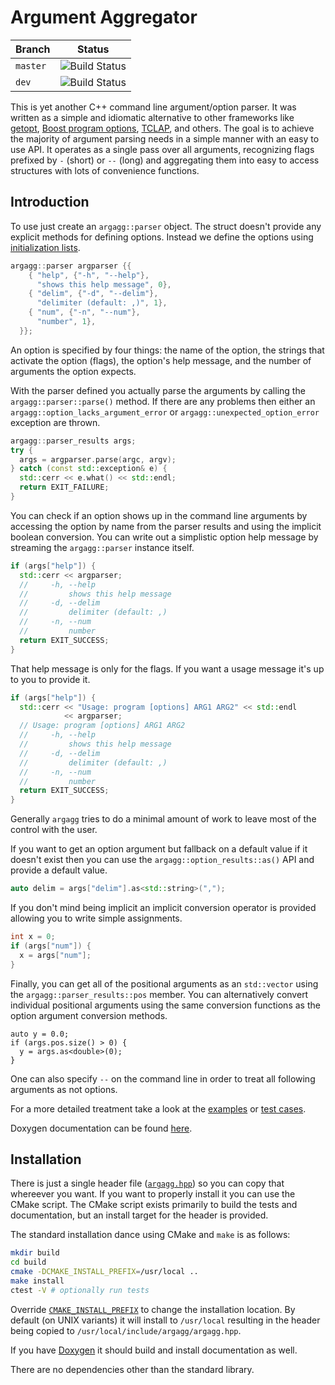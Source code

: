 Argument Aggregator
===================

| Branch | Status |
| --- | --- |
| `master` | ![Build Status](https://api.travis-ci.org/vietjtnguyen/argagg.svg?branch=master) |
| `dev` | ![Build Status](https://api.travis-ci.org/vietjtnguyen/argagg.svg?branch=dev) |

This is yet another C++ command line argument/option parser. It was written as a simple and idiomatic alternative to other frameworks like [getopt][], [Boost program options][], [TCLAP][], and others. The goal is to achieve the majority of argument parsing needs in a simple manner with an easy to use API. It operates as a single pass over all arguments, recognizing flags prefixed by `-` (short) or `--` (long) and aggregating them into easy to access structures with lots of convenience functions.

[getopt]: https://www.gnu.org/software/libc/manual/html_node/Getopt.html#Getopt
[Boost program options]: http://www.boost.org/doc/libs/release/libs/program_options/
[TCLAP]: http://tclap.sourceforge.net/

Introduction
------------

To use just create an `argagg::parser` object. The struct doesn't provide any explicit methods for defining options. Instead we define the options using [initialization lists][].

[initialization lists]: http://en.cppreference.com/w/cpp/language/list_initialization

```cpp
argagg::parser argparser {{
    { "help", {"-h", "--help"},
      "shows this help message", 0},
    { "delim", {"-d", "--delim"},
      "delimiter (default: ,)", 1},
    { "num", {"-n", "--num"},
      "number", 1},
  }};
```

An option is specified by four things: the name of the option, the strings that activate the option (flags), the option's help message, and the number of arguments the option expects.

With the parser defined you actually parse the arguments by calling the `argagg::parser::parse()` method. If there are any problems then either an `argagg::option_lacks_argument_error` or `argagg::unexpected_option_error` exception are thrown.

```cpp
argagg::parser_results args;
try {
  args = argparser.parse(argc, argv);
} catch (const std::exception& e) {
  std::cerr << e.what() << std::endl;
  return EXIT_FAILURE;
}
```

You can check if an option shows up in the command line arguments by accessing the option by name from the parser results and using the implicit boolean conversion. You can write out a simplistic option help message by streaming the `argagg::parser` instance itself.

```cpp
if (args["help"]) {
  std::cerr << argparser;
  //     -h, --help
  //         shows this help message
  //     -d, --delim
  //         delimiter (default: ,)
  //     -n, --num
  //         number
  return EXIT_SUCCESS;
}
```

That help message is only for the flags. If you want a usage message it's up to you to provide it.

```cpp
if (args["help"]) {
  std::cerr << "Usage: program [options] ARG1 ARG2" << std::endl
            << argparser;
  // Usage: program [options] ARG1 ARG2
  //     -h, --help
  //         shows this help message
  //     -d, --delim
  //         delimiter (default: ,)
  //     -n, --num
  //         number
  return EXIT_SUCCESS;
}
```

Generally `argagg` tries to do a minimal amount of work to leave most of the control with the user.

If you want to get an option argument but fallback on a default value if it doesn't exist then you can use the `argagg::option_results::as()` API and provide a default value.

```cpp
auto delim = args["delim"].as<std::string>(",");
```

If you don't mind being implicit an implicit conversion operator is provided allowing you to write simple assignments.

```cpp
int x = 0;
if (args["num"]) {
  x = args["num"];
}
```

Finally, you can get all of the positional arguments as an `std::vector` using the `argagg::parser_results::pos` member. You can alternatively convert individual positional arguments using the same conversion functions as the option argument conversion methods.

    auto y = 0.0;
    if (args.pos.size() > 0) {
      y = args.as<double>(0);
    }

One can also specify `--` on the command line in order to treat all following arguments as not options.

For a more detailed treatment take a look at the [examples](./examples) or [test cases](./test).

Doxygen documentation can be found [here](https://vietjtnguyen.github.io/argagg/latest/).

Installation
------------

There is just a single header file ([`argagg.hpp`](./include/argagg/argagg.hpp)) so you can copy that whereever you want. If you want to properly install it you can use the CMake script. The CMake script exists primarily to build the tests and documentation, but an install target for the header is provided.

The standard installation dance using CMake and `make` is as follows:

```sh
mkdir build
cd build
cmake -DCMAKE_INSTALL_PREFIX=/usr/local ..
make install
ctest -V # optionally run tests
```

Override [`CMAKE_INSTALL_PREFIX`](https://cmake.org/cmake/help/v2.8.12/cmake.html#variable:CMAKE_INSTALL_PREFIX) to change the installation location. By default (on UNIX variants) it will install to `/usr/local` resulting in the header being copied to `/usr/local/include/argagg/argagg.hpp`.

If you have [Doxygen](http://www.stack.nl/~dimitri/doxygen/) it should build and install documentation as well.

There are no dependencies other than the standard library.
